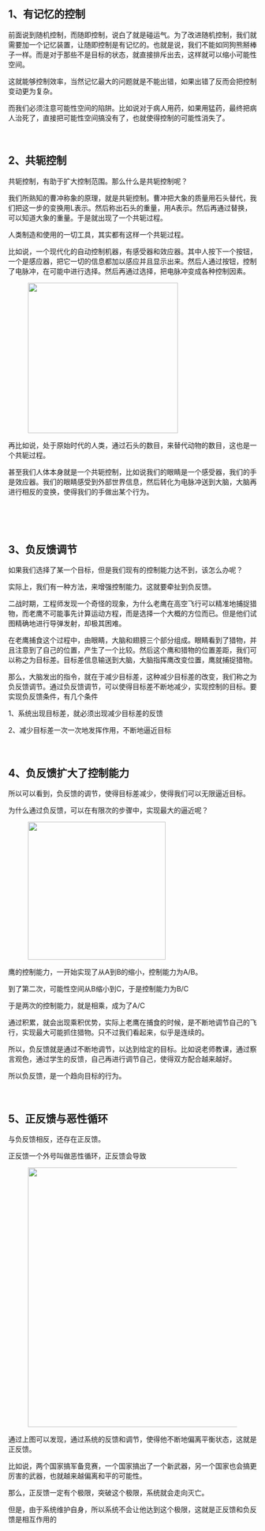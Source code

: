 <h2>1、有记忆的控制</h2><p data-pid="6KV46dZT">前面说到随机控制，而随即控制，说白了就是碰运气。为了改进随机控制，我们就需要加一个记忆装置，让随即控制是有记忆的。也就是说，我们不能如同狗熊掰棒子一样。而是对于那些不是目标的状态，就直接排斥出去，这样就可以缩小可能性空间。</p><p data-pid="HSA2VKfC">这就能够控制效率，当然记忆最大的问题就是不能出错，如果出错了反而会把控制变动更为复杂。</p><p data-pid="AhEjVgsV">而我们必须注意可能性空间的陷阱。比如说对于病人用药，如果用猛药，最终把病人治死了，直接把可能性空间搞没有了，也就使得控制的可能性消失了。</p><p><br></p><h2>2、共轭控制</h2><p data-pid="DP1Bd23v">共轭控制，有助于扩大控制范围。那么什么是共轭控制呢？</p><p data-pid="Uba3hHbG">我们所熟知的曹冲称象的原理，就是共轭控制。曹冲把大象的质量用石头替代，我们把这一步的变换用L表示。然后称出石头的重量，用A表示。然后再通过替换，可以知道大象的重量。于是就出现了一个共轭过程。</p><p data-pid="p8OIBIde">人类制造和使用的一切工具，其实都有这样一个共轭过程。</p><p data-pid="8BP1mTno">比如说，一个现代化的自动控制机器，有感受器和效应器。其中人按下一个按钮，一个是感应器，把它一切的信息都加以感应并且显示出来。然后人通过按钮，控制了电脉冲，在可能中进行选择。然后再通过选择，把电脉冲变成各种控制因素。</p><figure data-size="normal"><img src="https://picx.zhimg.com/v2-c71fcc0a22da0d4168de97a52364d020_720w.jpg?source=d16d100b" data-caption="" data-size="normal" data-rawwidth="304" data-rawheight="240" class="content_image" width="304"></figure><p data-pid="KAwp0EtP">再比如说，处于原始时代的人类，通过石头的数目，来替代动物的数目，这也是一个共轭过程。</p><p data-pid="nvBuD70n">甚至我们人体本身就是一个共轭控制，比如说我们的眼睛是一个感受器，我们的手是效应器。我们的眼睛感受到外部世界信息，然后转化为电脉冲送到大脑，大脑再进行相反的变换，使得我们的手做出某个行为。</p><p><br></p><p><br></p><h2>3、负反馈调节</h2><p data-pid="8HW0b49x">如果我们选择了某一个目标，但是我们现有的控制能力达不到，该怎么办呢？</p><p data-pid="KjMPU3j9">实际上，我们有一种方法，来增强控制能力。这就要牵扯到负反馈。</p><p data-pid="4X-05hCh">二战时期，工程师发现一个奇怪的现象，为什么老鹰在高空飞行可以精准地捕捉猎物，而老鹰不可能事先计算运动方程，而是选择一个大概的方位而已。但是他们试图精确地进行导弹发射，却极其困难。</p><p data-pid="RYZMDxOn">在老鹰捕食这个过程中，由眼睛，大脑和翅膀三个部分组成。眼睛看到了猎物，并且注意到了自己的位置，产生了一个比较。然后这个鹰和猎物的位置差距，我们可以称之为目标差。目标差信息输送到大脑，大脑指挥鹰改变位置，鹰就捕捉猎物。</p><p data-pid="v8Yp1LvW">那么，大脑发出的指令，就在于减少目标差，这种减少目标差的改变，我们称之为负反馈调节。通过负反馈调节，可以使得目标差不断地减少，实现控制的目标。要实现负反馈条件，有几个条件</p><p data-pid="waiVdciJ">1、系统出现目标差，就必须出现减少目标差的反馈</p><p data-pid="MlOveS-x">2、减少目标差一次一次地发挥作用，不断地逼近目标</p><p><br></p><h2>4、负反馈扩大了控制能力</h2><p data-pid="8RGDYNpA">所以可以看到，负反馈的调节，使得目标差减少，使得我们可以无限逼近目标。</p><p data-pid="kShlDIYY">为什么通过负反馈，可以在有限次的步骤中，实现最大的逼近呢？</p><figure data-size="normal"><img src="https://picx.zhimg.com/v2-30a0cf40f033b0f12cd718110cff6641_720w.jpg?source=d16d100b" data-caption="" data-size="normal" data-rawwidth="279" data-rawheight="308" class="content_image" width="279"></figure><p data-pid="rIWmKo3t">鹰的控制能力，一开始实现了从A到B的缩小，控制能力为A/B。</p><p data-pid="jxkcRnn5">到了第二次，可能性空间从B缩小到C，于是控制能力为B/C</p><p data-pid="JOQ0603q">于是两次的控制能力，就是相乘，成为了A/C</p><p data-pid="haIoQbNj">通过积累，就会出现乘积优势，实际上老鹰在捕食的时候，是不断地调节自己的飞行，实现最大可能抓住猎物。只不过我们看起来，似乎是连续的。</p><p data-pid="7SbDK-wo">所以，负反馈就是通过不断地调节，以达到给定的目标。比如说老师教课，通过察言观色，通过学生的反馈，自己再进行调节自己，使得双方配合越来越好。</p><p data-pid="yhLbOMsf">所以负反馈，是一个趋向目标的行为。</p><p><br></p><h2>5、正反馈与恶性循环</h2><p data-pid="-Ma0MKsz">与负反馈相反，还存在正反馈。</p><p data-pid="7BHVkzNk">正反馈一个外号叫做恶性循环，正反馈会导致</p><figure data-size="normal"><img src="https://pic1.zhimg.com/v2-a856eb6c0e214caab9ca0fd6aac57c45_720w.jpg?source=d16d100b" data-caption="" data-size="normal" data-rawwidth="525" data-rawheight="695" class="origin_image zh-lightbox-thumb" width="525" data-original="https://pic1.zhimg.com/v2-a856eb6c0e214caab9ca0fd6aac57c45_720w.jpg?source=d16d100b"></figure><p data-pid="nPUpJVIh">通过上图可以发现，通过系统的反馈和调节，使得他不断地偏离平衡状态，这就是正反馈。</p><p data-pid="g3zn6Tv2">比如说，两个国家搞军备竞赛，一个国家搞出了一个新武器，另一个国家也会搞更厉害的武器，也就越来越偏离和平的可能性。</p><p data-pid="0uZCEBy8">那么，正反馈一定有个极限，突破这个极限，系统就会走向灭亡。</p><p data-pid="N3lDNBxL">但是，由于系统维护自身，所以系统不会让他达到这个极限，这就是正反馈和负反馈是相互作用的</p><p></p><p></p><p></p><p></p><p></p><p></p>